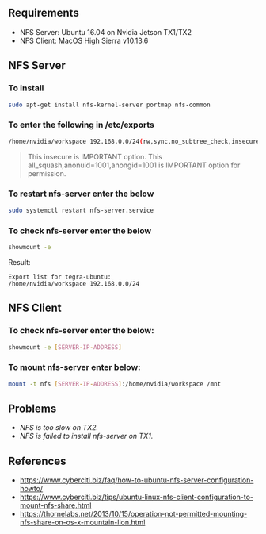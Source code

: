 ## Requirements

- NFS Server: Ubuntu 16.04 on Nvidia Jetson TX1/TX2
- NFS Client: MacOS High Sierra v10.13.6

## NFS Server

### To install

```sh
sudo apt-get install nfs-kernel-server portmap nfs-common
```

### To enter the following in /etc/exports 

```sh
/home/nvidia/workspace 192.168.0.0/24(rw,sync,no_subtree_check,insecure,all_squash,anonuid=1001,anongid=1001)
```

> This insecure is IMPORTANT option. This all_squash,anonuid=1001,anongid=1001 is IMPORTANT option for permission.

### To restart nfs-server enter the below

```sh
sudo systemctl restart nfs-server.service
```

### To check nfs-server enter the below

```sh
showmount -e
```

Result:

```
Export list for tegra-ubuntu:
/home/nvidia/workspace 192.168.0.0/24
```

## NFS Client

### To check nfs-server enter the below:

```sh
showmount -e [SERVER-IP-ADDRESS]
```

### To mount nfs-server enter below:

```sh
mount -t nfs [SERVER-IP-ADDRESS]:/home/nvidia/workspace /mnt
```

## Problems
- *NFS is too slow on TX2.*
- *NFS is failed to install nfs-server on TX1.*


## References
- https://www.cyberciti.biz/faq/how-to-ubuntu-nfs-server-configuration-howto/
- https://www.cyberciti.biz/tips/ubuntu-linux-nfs-client-configuration-to-mount-nfs-share.html
- https://thornelabs.net/2013/10/15/operation-not-permitted-mounting-nfs-share-on-os-x-mountain-lion.html
